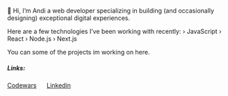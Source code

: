 👋 Hi, I’m Andi a web developer specializing in building 
(and occasionally designing) exceptional digital experiences.

Here are a few technologies I’ve been working with recently:
› JavaScript    	› React     › Node.js     › Next.js     

You can some of the projects im working on here.

<h5>Links: </h5>
<a href="https://www.codewars.com/users/AndiB">Codewars</a>&nbsp;&nbsp;&nbsp;&nbsp;&nbsp;
<a href="https://www.linkedin.com/in/andi-basha-4215b2235/">Linkedin</a>
